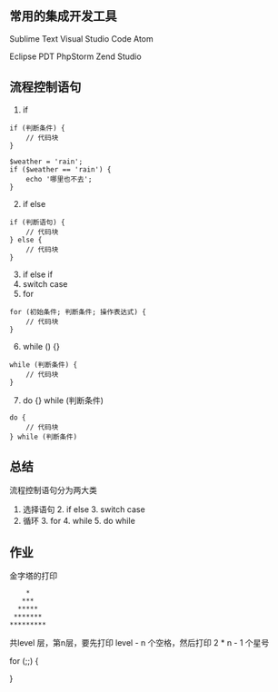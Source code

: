  ## 常用的集成开发工具
Sublime Text
Visual Studio Code
Atom

Eclipse PDT
PhpStorm
Zend Studio

## 流程控制语句
1. if
```
if (判断条件) {
	// 代码块
}
```
```
$weather = 'rain';
if ($weather == 'rain') {
	echo '哪里也不去';
}

```
2. if else
```
if (判断语句) {
	// 代码块
} else {
	// 代码块
}
```
3. if else if
4. switch case
5. for
```
for (初始条件; 判断条件; 操作表达式) {
	// 代码块
} 
```
6. while () {}
```
while (判断条件) {
	// 代码块
}
```
7. do {} while (判断条件)
```
do {
	// 代码块
} while (判断条件)
```

## 总结
流程控制语句分为两大类
1. 选择语句
	2. if else
	3. switch case
2. 循环
	3. for 
	4. while 
	5. do while

## 作业
金字塔的打印
```
    *
   ***
  *****
 *******
*********
```
共level 层，第n层，要先打印 level - n 个空格，然后打印 2 * n - 1 个星号

for (;;) {
 
 
}
<!--stackedit_data:
eyJoaXN0b3J5IjpbNTc0ODE1MzMyXX0=
-->